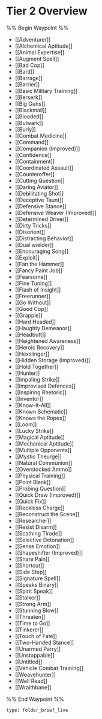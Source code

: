 # Tier 2 Overview

%% Begin Waypoint %%
- [[Adventurer]]
- [[Alchemical Aptitude]]
- [[Animal Expertise]]
- [[Augment Spell]]
- [[Bad Cop]]
- [[Bard]]
- [[Barrage]]
- [[Barrier]]
- [[Basic Military Training]]
- [[Berserk]]
- [[Big Guns]]
- [[Blackmail]]
- [[Blooded]]
- [[Bulwark]]
- [[Burly]]
- [[Combat Medicine]]
- [[Command]]
- [[Companion (Improved)]]
- [[Confidence]]
- [[Containment]]
- [[Coordinated Assault]]
- [[Counteroffer]]
- [[Cutting Question]]
- [[Daring Aviator]]
- [[Debilitating Shot]]
- [[Deceptive Taunt]]
- [[Defensive Stance]]
- [[Defensive Weaver (Improved)]]
- [[Determined Driver]]
- [[Dirty Tricks]]
- [[Disorient]]
- [[Distracting Behavior]]
- [[Dual wielder]]
- [[Encouraging Song]]
- [[Exploit]]
- [[Fan the Hammer]]
- [[Fancy Paint Job]]
- [[Fearsome]]
- [[Fine Tuning]]
- [[Flash of Insight]]
- [[Freerunner]]
- [[Go Without]]
- [[Good Cop]]
- [[Grapple]]
- [[Hard Headed]]
- [[Haughty Demeanor]]
- [[Headbutt]]
- [[Heightened Awareness]]
- [[Heroic Recovery]]
- [[Hexslinger]]
- [[Hidden Storage (Improved)]]
- [[Hold Together]]
- [[Hunter]]
- [[Impaling Strike]]
- [[Improvised Defences]]
- [[Inspiring Rhetoric]]
- [[Inventor]]
- [[Know-It-All]]
- [[Known Schematic]]
- [[Knows the Ropes]]
- [[Loom]]
- [[Lucky Strike]]
- [[Magical Aptitude]]
- [[Mechanical Aptitude]]
- [[Multiple Opponents]]
- [[Mystic Theurge]]
- [[Natural Communion]]
- [[Overstocked Ammo]]
- [[Physical Training]]
- [[Point Blank]]
- [[Probing Question]]
- [[Quick Draw (Improved)]]
- [[Quick Fix]]
- [[Reckless Charge]]
- [[Reconstruct the Scene]]
- [[Researcher]]
- [[Resist Disarm]]
- [[Scathing Tirade]]
- [[Selective Detonation]]
- [[Sense Emotion]]
- [[Shapeshifter (Improved)]]
- [[Share Pain]]
- [[Shortcut]]
- [[Side Step]]
- [[Signature Spell]]
- [[Speaks Binary]]
- [[Spirit Speak]]
- [[Stalker]]
- [[Strong Arm]]
- [[Stunning Blow]]
- [[Threaten]]
- [[Time to Go]]
- [[Tinkerer]]
- [[Touch of Fate]]
- [[Two-Handed Stance]]
- [[Unarmed Parry]]
- [[Unstoppable]]
- [[Untitled]]
- [[Vehicle Combat Training]]
- [[Weavehunter]]
- [[Well Read]]
- [[Wraithbane]]

%% End Waypoint %%

 
```ccard
type: folder_brief_live
```
 
